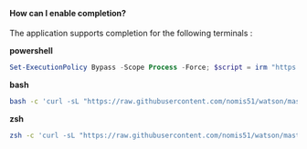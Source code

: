 ﻿‎

#### How can I enable completion?

The application supports completion for the following terminals :

**powershell**

```powershell
Set-ExecutionPolicy Bypass -Scope Process -Force; $script = irm "https://raw.githubusercontent.com/nomis51/watson/master/completion/powershell.ps1"; iex $script; $script | Out-File -Append $PROFILE
```

**bash**

```bash
bash -c 'curl -sL "https://raw.githubusercontent.com/nomis51/watson/master/completion/bash.sh" | tee -a ~/.bashrc | bash'
```

**zsh**

```zsh
zsh -c 'curl -sL "https://raw.githubusercontent.com/nomis51/watson/master/completion/zsh.sh" | tee -a ~/.zshrc | zsh'
```
